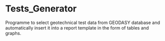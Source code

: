 # Tests_Generator

Programme to select geotechnical test data from GEODASY database and automatically insert it into a report template in the form of tables and graphs.
